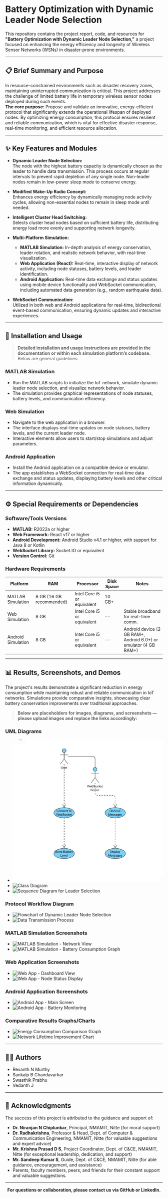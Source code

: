 # Battery Optimization with Dynamic Leader Node Selection

This repository contains the project report, code, and resources for **"Battery Optimization with Dynamic Leader Node Selection,"** a project focused on enhancing the energy efficiency and longevity of Wireless Sensor Networks (WSNs) in disaster-prone environments.

---

## 📋 Brief Summary and Purpose

In resource-constrained environments such as disaster recovery zones, maintaining uninterrupted communication is critical. This project addresses the challenge of limited battery life in temporary wireless sensor nodes deployed during such events.  
**The core purpose:** Propose and validate an innovative, energy-efficient protocol that significantly extends the operational lifespan of deployed nodes. By optimizing energy consumption, this protocol ensures resilient and reliable communication, which is vital for effective disaster response, real-time monitoring, and efficient resource allocation.

---

## ✨ Key Features and Modules

- **Dynamic Leader Node Selection:**  
  The node with the highest battery capacity is dynamically chosen as the leader to handle data transmission. This process occurs at regular intervals to prevent rapid depletion of any single node. Non-leader nodes remain in low-power sleep mode to conserve energy.

- **Modified Wake-Up Radio Concept:**  
  Enhances energy efficiency by dynamically managing node activity cycles, allowing non-essential nodes to remain in sleep mode until needed.

- **Intelligent Cluster Head Switching:**  
  Selects cluster head nodes based on sufficient battery life, distributing energy load more evenly and supporting network longevity.

- **Multi-Platform Simulation:**  
  - **MATLAB Simulation:** In-depth analysis of energy conservation, leader rotation, and realistic network behavior, with real-time visualization.
  - **Web Application (React):** Real-time, interactive display of network activity, including node statuses, battery levels, and leader identification.
  - **Android Application:** Real-time data exchange and status updates using mobile device functionality and WebSocket communication, including automated data generation (e.g., random earthquake data).

- **WebSocket Communication:**  
  Utilized in both web and Android applications for real-time, bidirectional event-based communication, ensuring dynamic updates and interactive experiences.

---

## 🚀 Installation and Usage

> **Detailed installation and usage instructions are provided in the documentation or within each simulation platform’s codebase.**  
> Below are general guidelines:

### MATLAB Simulation
- Run the MATLAB scripts to initialize the IoT network, simulate dynamic leader node selection, and visualize network behavior.
- The simulation provides graphical representations of node statuses, battery levels, and communication efficiency.

### Web Simulation
- Navigate to the web application in a browser.
- The interface displays real-time updates on node statuses, battery levels, and the current leader node.
- Interactive elements allow users to start/stop simulations and adjust parameters.

### Android Application
- Install the Android application on a compatible device or emulator.
- The app establishes a WebSocket connection for real-time data exchange and status updates, displaying battery levels and other critical information dynamically.

---

## ⚙️ Special Requirements or Dependencies

### Software/Tools Versions
- **MATLAB:** R2022a or higher
- **Web Framework:** React v17 or higher
- **Android Development:** Android Studio v4.1 or higher, with support for Java 8 or Kotlin
- **WebSocket Library:** Socket.IO or equivalent
- **Version Control:** Git

### Hardware Requirements

| Platform            | RAM         | Processor             | Disk Space   | Notes                                  |
|---------------------|-------------|-----------------------|--------------|----------------------------------------|
| MATLAB Simulation   | 8 GB (16 GB recommended) | Intel Core i5 or equivalent | 10 GB+       |                                        |
| Web Simulation      | 8 GB        | Intel Core i5 or equivalent | --           | Stable broadband for real-time comm.   |
| Android Simulation  | 8 GB        | Intel Core i5 or equivalent | --           | Android device (2 GB RAM+, Android 6.0+) or emulator (4 GB RAM+) |

---

## 📊 Results, Screenshots, and Demos

The project's results demonstrate a significant reduction in energy consumption while maintaining robust and reliable communication in IoT networks. Simulations provide comparative insights, showcasing clear battery conservation improvements over traditional approaches.

> **Below are placeholders for images, diagrams, and screenshots — please upload images and replace the links accordingly:**



### UML Diagrams
- ![Use Case Diagram](screenshots/useCase_diagram.jpg)
- ![Class Diagram](images/class_diagram.png)
- ![Sequence Diagram for Leader Selection](images/sequence_leader_selection.png)

### Protocol Workflow Diagram
- ![Flowchart of Dynamic Leader Node Selection](images/protocol_workflow.png)
- ![Data Transmission Process](images/data_transmission.png)

### MATLAB Simulation Screenshots
- ![MATLAB Simulation - Network View](images/matlab_network_view.png)
- ![MATLAB Simulation - Battery Consumption Graph](images/matlab_battery_graph.png)

### Web Application Screenshots
- ![Web App - Dashboard View](images/web_dashboard.png)
- ![Web App - Node Status Display](images/web_node_status.png)

### Android Application Screenshots
- ![Android App - Main Screen](images/android_main_screen.png)
- ![Android App - Battery Monitoring](images/android_battery_monitor.png)

### Comparative Results Graphs/Charts
- ![Energy Consumption Comparison Graph](images/energy_comparison.png)
- ![Network Lifetime Improvement Chart](images/network_lifetime_chart.png)

---

## 👨‍💻 Authors

- Revanth N Murthy  
- Sankalp B Chandavarkar  
- Swasthik Prabhu  
- Vedanth J

---

## 🙏 Acknowledgments

The success of this project is attributed to the guidance and support of:

- **Dr. Niranjan N Chiplunkar**, Principal, NMAMIT, Nitte (for moral support)
- **Dr. Radhakrishna**, Professor & Head, Dept. of Computer & Communication Engineering, NMAMIT, Nitte (for valuable suggestions and expert advice)
- **Mr. Krishna Prasad D S**, Project Coordinator, Dept. of C&CE, NMAMIT, Nitte (for exceptional leadership, dedication, and support)
- **Mr. Sandeep Kumar S**, Guide, Dept. of C&CE, NMAMIT, Nitte (for able guidance, encouragement, and assistance)
- Parents, faculty members, peers, and friends for their constant support and valuable suggestions.

---

<p align="center"><b>For questions or collaboration, please contact us via GitHub or LinkedIn.</b></p>
